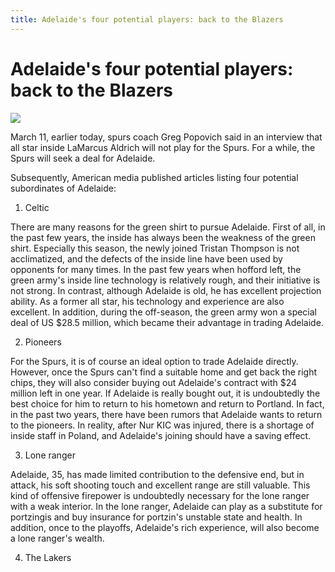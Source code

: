 ```yaml
---
title: Adelaide's four potential players: back to the Blazers
---
```



# Adelaide's four potential players: back to the Blazers
![](https://p3.itc.cn/images01/20210311/3e0c84aed5944592bb812d862cb43314.jpeg)


March 11, earlier today, spurs coach Greg Popovich said in an interview that all star inside LaMarcus Aldrich will not play for the Spurs. For a while, the Spurs will seek a deal for Adelaide.

Subsequently, American media published articles listing four potential subordinates of Adelaide:

1. Celtic

There are many reasons for the green shirt to pursue Adelaide. First of all, in the past few years, the inside has always been the weakness of the green shirt. Especially this season, the newly joined Tristan Thompson is not acclimatized, and the defects of the inside line have been used by opponents for many times. In the past few years when hofford left, the green army's inside line technology is relatively rough, and their initiative is not strong. In contrast, although Adelaide is old, he has excellent projection ability. As a former all star, his technology and experience are also excellent. In addition, during the off-season, the green army won a special deal of US $28.5 million, which became their advantage in trading Adelaide.

2. Pioneers

For the Spurs, it is of course an ideal option to trade Adelaide directly. However, once the Spurs can't find a suitable home and get back the right chips, they will also consider buying out Adelaide's contract with $24 million left in one year. If Adelaide is really bought out, it is undoubtedly the best choice for him to return to his hometown and return to Portland. In fact, in the past two years, there have been rumors that Adelaide wants to return to the pioneers. In reality, after Nur KIC was injured, there is a shortage of inside staff in Poland, and Adelaide's joining should have a saving effect.

3. Lone ranger

Adelaide, 35, has made limited contribution to the defensive end, but in attack, his soft shooting touch and excellent range are still valuable. This kind of offensive firepower is undoubtedly necessary for the lone ranger with a weak interior. In the lone ranger, Adelaide can play as a substitute for portzingis and buy insurance for portzin's unstable state and health. In addition, once to the playoffs, Adelaide's rich experience, will also become a lone ranger's wealth.

4. The Lakers

